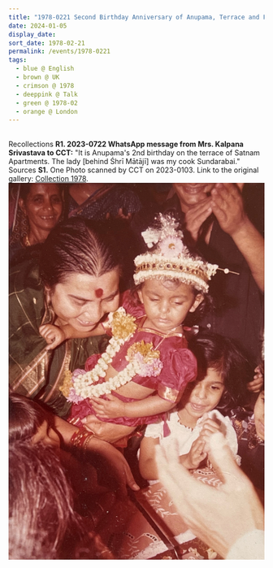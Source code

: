 ```yaml
---
title: "1978-0221 Second Birthday Anniversary of Anupama, Terrace and Flat of Mrs. Kalpana Srivastava, 161 Satnam Apartments, 93 Sadhu Vaswani Marg, Ganesh Murti Nagar, Cuffe Parade, Mumbai, Maharashtra, India"
date: 2024-01-05
display_date: 
sort_date: 1978-02-21
permalink: /events/1978-0221
tags:
  - blue @ English
  - brown @ UK
  - crimson @ 1978
  - deeppink @ Talk
  - green @ 1978-02
  - orange @ London
---
```


<br>

<wave-list>
  <list-title color="DarkSeaGreen" width="65">Recollections</list-title>
  <list-item color="BlanchedAlmond"  width="280"><b>R1. 2023-0722 WhatsApp message from Mrs. Kalpana Srivastava to CCT:</b> "It is Anupama's 2nd birthday on the terrace of Satnam Apartments. The lady [behind Śhrī Mātājī] was my cook Sundarabai." </list-item>
</wave-list>

<br>

<wave-list>
  <list-title color="DarkSeaGreen" width="40">Sources</list-title>
  <list-item color="BlanchedAlmond"  width="300"><b>S1.</b> One Photo scanned by CCT on 2023-0103. Link to the original gallery: <a href="https://eternalmoments.smugmug.com/Collections/Mrs-Kalpana-Srivastava-Collection/1978/">Collection 1978</a>.</list-item>
</wave-list>

<div style="text-align: center"><img src="/images/1978-0221_Second_Birthday_Anniversary_of_Anupama,_Terrace_and_Flat_of_Mrs._Kalpana_Srivastava,_161_Satnam_Apartments,_93_Sadhu_Vaswani_Marg,_Ganesh_Murti_Nagar,_Cuffe_Parade,_Mumbai,_Maharashtra,_India_01_(Mrs._Kalpana_Srivastava_Collection).jpg" /></div>